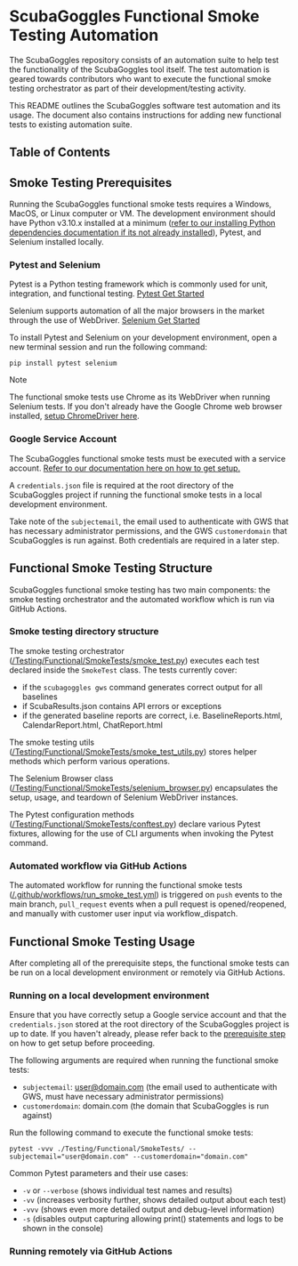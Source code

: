 # ScubaGoggles Functional Smoke Testing Automation
The ScubaGoggles repository consists of an automation suite to help test the functionality of the ScubaGoggles tool itself. The test automation is geared towards contributors who want to execute the functional smoke testing orchestrator as part of their development/testing activity.

This README outlines the ScubaGoggles software test automation and its usage. The document also contains instructions for adding new functional tests to existing automation suite.

## Table of Contents 

## Smoke Testing Prerequisites ## 
Running the ScubaGoggles functional smoke tests requires a Windows, MacOS, or Linux computer or VM. The development environment should have Python v3.10.x installed at a minimum ([refer to our installing Python dependencies documentation if its not already installed](https://github.com/cisagov/ScubaGoggles/blob/main/docs/installation/DownloadAndInstall.md#installing-python-dependencies)), Pytest, and Selenium installed locally.

### Pytest and Selenium ### 
Pytest is a Python testing framework which is commonly used for unit, integration, and functional testing. [Pytest Get Started](https://docs.pytest.org/en/stable/getting-started.html)

Selenium supports automation of all the major browsers in the market through the use of WebDriver. [Selenium Get Started](https://www.selenium.dev/documentation/webdriver/getting_started/)

To install Pytest and Selenium on your development environment, open a new terminal session and run the following command:

```
pip install pytest selenium
```

> [!NOTE]
> The functional smoke tests use Chrome as its WebDriver when running Selenium tests. If you don't already have the Google Chrome web browser installed, [setup ChromeDriver here](https://developer.chrome.com/docs/chromedriver/get-started).

### Google Service Account ###
The ScubaGoggles functional smoke tests must be executed with a service account. [Refer to our documentation here on how to get setup.](https://github.com/cisagov/ScubaGoggles/blob/main/docs/authentication/ServiceAccount.md#using-a-service-account)

A `credentials.json` file is required at the root directory of the ScubaGoggles project if running the functional smoke tests in a local development environment.

Take note of the `subjectemail`, the email used to authenticate with GWS that has necessary administrator permissions, and the GWS `customerdomain` that ScubaGoggles is run against. Both credentials are required in a later step.

## Functional Smoke Testing Structure ##
ScubaGoggles functional smoke testing has two main components: the smoke testing orchestrator and the automated workflow which is run via GitHub Actions.

### Smoke testing directory structure ### 
The smoke testing orchestrator ([/Testing/Functional/SmokeTests/smoke_test.py](https://github.com/cisagov/ScubaGoggles/blob/main/Testing/Functional/SmokeTests/smoke_test.py)) executes each test declared inside the `SmokeTest` class. The tests currently cover:
- if the `scubagoggles gws` command generates correct output for all baselines
- if ScubaResults.json contains API errors or exceptions
-  if the generated baseline reports are correct, i.e. BaselineReports.html, CalendarReport.html, ChatReport.html

The smoke testing utils ([/Testing/Functional/SmokeTests/smoke_test_utils.py](https://github.com/cisagov/ScubaGoggles/blob/main/Testing/Functional/SmokeTests/smoke_test_utils.py)) stores helper methods which perform various operations.

The Selenium Browser class ([/Testing/Functional/SmokeTests/selenium_browser.py](https://github.com/cisagov/ScubaGoggles/blob/main/Testing/Functional/SmokeTests/selenium_browser.py)) encapsulates the setup, usage, and teardown of Selenium WebDriver instances.

The Pytest configuration methods ([/Testing/Functional/SmokeTests/conftest.py](https://github.com/cisagov/ScubaGoggles/blob/main/Testing/Functional/conftest.py)) declare various Pytest fixtures, allowing for the use of CLI arguments when invoking the Pytest command.  

### Automated workflow via GitHub Actions ### 
The automated workflow for running the functional smoke tests ([/.github/workflows/run_smoke_test.yml](https://github.com/cisagov/ScubaGoggles/blob/main/.github/workflows/run_smoke_test.yml)) is triggered on `push` events to the main branch, `pull_request` events when a pull request is opened/reopened, and manually with customer user input via workflow_dispatch.

## Functional Smoke Testing Usage ## 
After completing all of the prerequisite steps, the functional smoke tests can be run on a local development environment or remotely via GitHub Actions.

### Running on a local development environment ### 
Ensure that you have correctly setup a Google service account and that the `credentials.json` stored at the root directory of the ScubaGoggles project is up to date. If you haven't already, please refer back to the [prerequisite step](/Google-Service-Account) on how to get setup before proceeding. 

The following arguments are required when running the functional smoke tests:
- `subjectemail`: user@domain.com (the email used to authenticate with GWS, must have necessary administrator permissions)
- `customerdomain`: domain.com (the domain that ScubaGoggles is run against)

Run the following command to execute the functional smoke tests:
```
pytest -vvv ./Testing/Functional/SmokeTests/ --subjectemail="user@domain.com" --customerdomain="domain.com"
```

Common Pytest parameters and their use cases:
- `-v` or `--verbose` (shows individual test names and results)
- `-vv` (increases verbosity further, shows detailed output about each test)
- `-vvv` (shows even more detailed output and debug-level information)
- `-s` (disables output capturing allowing print() statements and logs to be shown in the console)

### Running remotely via GitHub Actions ### 

